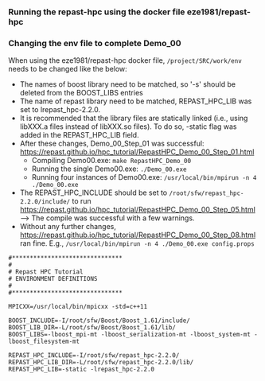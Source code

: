 ### Running the repast-hpc using the docker file eze1981/repast-hpc

### Changing the env file to complete Demo_00
When using the eze1981/repast-hpc docker file, ```/project/SRC/work/env``` needs to be changed like the below:
* The names of boost library need to be matched, so '-s' should be deleted from the BOOST_LIBS entries
* The name of repast library need to be matched, REPAST_HPC_LIB was set to lrepast_hpc-2.2.0.
* It is recommended that the library files are statically linked (i.e., using libXXX.a files instead of libXXX.so files). To do so, -static flag was added in the REPAST_HPC_LIB field. 
* After these changes, Demo_00_Step_01 was successful: https://repast.github.io/hpc_tutorial/RepastHPC_Demo_00_Step_01.html
  * Compiling Demo00.exe: ```make RepastHPC_Demo_00```
  * Running the single Demo00.exe: ```./Demo_00.exe```
  * Running four instances of Demo00.exe: ```/usr/local/bin/mpirun -n 4 ./Demo_00.exe```
* The REPAST_HPC_INCLUDE should be set to ```/root/sfw/repast_hpc-2.2.0/include/``` to run https://repast.github.io/hpc_tutorial/RepastHPC_Demo_00_Step_05.html --> The compile was successful with a few warnings.
* Without any further changes, https://repast.github.io/hpc_tutorial/RepastHPC_Demo_00_Step_08.html ran fine. E.g., ```/usr/local/bin/mpirun -n 4 ./Demo_00.exe config.props```

  

```
#*******************************
#
# Repast HPC Tutorial
# ENVIRONMENT DEFINITIONS
#
#*******************************

MPICXX=/usr/local/bin/mpicxx -std=c++11

BOOST_INCLUDE=-I/root/sfw/Boost/Boost_1.61/include/
BOOST_LIB_DIR=-L/root/sfw/Boost/Boost_1.61/lib/
BOOST_LIBS=-lboost_mpi-mt -lboost_serialization-mt -lboost_system-mt -lboost_filesystem-mt

REPAST_HPC_INCLUDE=-I/root/sfw/repast_hpc-2.2.0/
REPAST_HPC_LIB_DIR=-L/root/sfw/repast_hpc-2.2.0/lib/
REPAST_HPC_LIB=-static -lrepast_hpc-2.2.0
```


